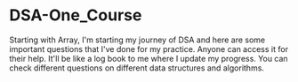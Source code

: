 # DSA-One_Course
Starting with Array, I'm starting my journey of DSA and here are some important questions that I've done for my practice. Anyone can access it for their help. It'll be like a log book to me where I update my progress. You can check different questions on different data structures and algorithms.
